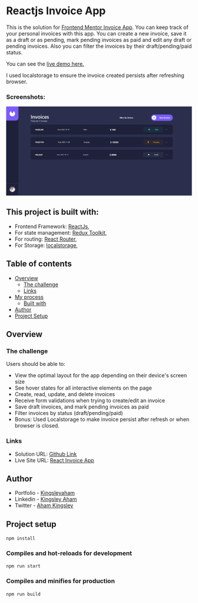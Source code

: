 # Reactjs Invoice App

This is the solution for [Frontend Mentor Invoice App](https://www.frontendmentor.io/challenges/invoice-app-i7KaLTQjl). You can keep track of your personal invoices with this app. You can create a new invoice, save it as a draft or as pending, mark pending invoices as paid and edit any draft or pending invoices. Also you can filter the invoices by their draft/pending/paid status.

You can see the [live demo here.](https://fozoglu-vue-invoice-app.surge.sh/)

I used localstorage to ensure the invoice created persists after refreshing browser.

### Screenshots:

![Desktop Screenshot](./public/screenshots/desktop.png)

## This project is built with:

- Frontend Framework: [ReactJs](https://reactjs.org/),
- For state management: [Redux Toolkit](https://redux-toolkit.js.org/),
- For routing: [React Router](https://reactrouter.com/),
- For Storage: [localstorage](https://developer.mozilla.org/en-US/docs/Web/API/Window/localStorage/),

## Table of contents

- [Overview](#overview)
  - [The challenge](#the-challenge)
  - [Links](#links)
- [My process](#my-process)
  - [Built with](#built-with)
- [Author](#author)
- [Project Setup](#project-setup)

## Overview

### The challenge

Users should be able to:

- View the optimal layout for the app depending on their device's screen size
- See hover states for all interactive elements on the page
- Create, read, update, and delete invoices
- Receive form validations when trying to create/edit an invoice
- Save draft invoices, and mark pending invoices as paid
- Filter invoices by status (draft/pending/paid)
- Bonus: Used Localstorage to make invoice persist after refresh or when browser is closed.

### Links

- Solution URL: [Github Link](https://github.com/Kingsleyaham/react-invoice-app)
- Live Site URL: [React Invoice App](https://react-invoice-app-proj.netlify.app/)

## Author

- Portfolio - [Kingsleyaham](https://github.com/Kingsleyaham/)
- Linkedin - [Kingsley Aham](https://www.linkedin.com/in/kingsley-aham-282a51225/)
- Twitter - [Aham Kingsley](https://twitter.com/aham_kingsley8/)

## Project setup

```
npm install
```

### Compiles and hot-reloads for development

```
npm run start
```

### Compiles and minifies for production

```
npm run build
```
